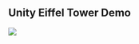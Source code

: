 ## Unity Eiffel Tower Demo

<img src="https://user-images.githubusercontent.com/48249505/128374984-a30e3b2e-417d-40a3-80c3-b5eb154a4c35.png">
